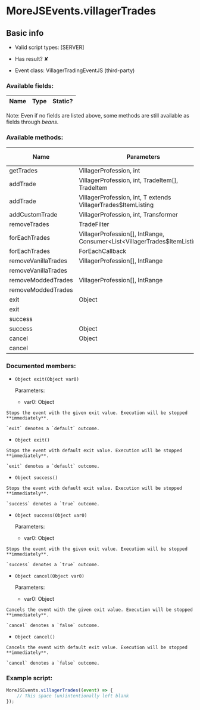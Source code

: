 # MoreJSEvents.villagerTrades

## Basic info

- Valid script types: [SERVER]

- Has result? ✘

- Event class: VillagerTradingEventJS (third-party)

### Available fields:

| Name | Type | Static? |
| ---- | ---- | ------- |

Note: Even if no fields are listed above, some methods are still available as fields through *beans*.

### Available methods:

| Name | Parameters | Return type | Static? |
| ---- | ---------- | ----------- | ------- |
| getTrades | VillagerProfession, int |  | List<VillagerTrades$ItemListing> | ✘ |
| addTrade | VillagerProfession, int, TradeItem[], TradeItem |  | SimpleTrade | ✘ |
| addTrade | VillagerProfession, int, T extends VillagerTrades$ItemListing |  | T extends VillagerTrades$ItemListing | ✘ |
| addCustomTrade | VillagerProfession, int, Transformer |  | void | ✘ |
| removeTrades | TradeFilter |  | void | ✘ |
| forEachTrades | VillagerProfession[], IntRange, Consumer<List<VillagerTrades$ItemListing>> |  | void | ✘ |
| forEachTrades | ForEachCallback |  | void | ✘ |
| removeVanillaTrades | VillagerProfession[], IntRange |  | void | ✘ |
| removeVanillaTrades |  |  | void | ✘ |
| removeModdedTrades | VillagerProfession[], IntRange |  | void | ✘ |
| removeModdedTrades |  |  | void | ✘ |
| exit | Object |  | Object | ✘ |
| exit |  |  | Object | ✘ |
| success |  |  | Object | ✘ |
| success | Object |  | Object | ✘ |
| cancel | Object |  | Object | ✘ |
| cancel |  |  | Object | ✘ |


### Documented members:

- `Object exit(Object var0)`

  Parameters:
  - var0: Object

```
Stops the event with the given exit value. Execution will be stopped **immediately**.

`exit` denotes a `default` outcome.
```

- `Object exit()`
```
Stops the event with default exit value. Execution will be stopped **immediately**.

`exit` denotes a `default` outcome.
```

- `Object success()`
```
Stops the event with default exit value. Execution will be stopped **immediately**.

`success` denotes a `true` outcome.
```

- `Object success(Object var0)`

  Parameters:
  - var0: Object

```
Stops the event with the given exit value. Execution will be stopped **immediately**.

`success` denotes a `true` outcome.
```

- `Object cancel(Object var0)`

  Parameters:
  - var0: Object

```
Cancels the event with the given exit value. Execution will be stopped **immediately**.

`cancel` denotes a `false` outcome.
```

- `Object cancel()`
```
Cancels the event with default exit value. Execution will be stopped **immediately**.

`cancel` denotes a `false` outcome.
```



### Example script:

```js
MoreJSEvents.villagerTrades((event) => {
	// This space (un)intentionally left blank
});
```

